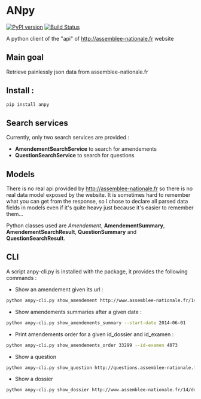 # ANpy
[![PyPI version](https://badge.fury.io/py/anpy.svg)](https://badge.fury.io/py/anpy)
[![Build Status](https://travis-ci.org/regardscitoyens/anpy.svg)](https://travis-ci.org/regardscitoyens/anpy)

A python client of the "api" of http://assemblee-nationale.fr website


## Main goal
Retrieve painlessly json data from assemblee-nationale.fr

## Install :
```bash
pip install anpy
```

## Search services
Currently, only two search services are provided :
 * **AmendementSearchService** to search for amendements
 * **QuestionSearchService** to search for questions

## Models
There is no real api provided by http://assemblee-nationale.fr so there is no real data model exposed by the website.
It is sometimes hard to remember what you can get from the response, so I chose to declare all parsed data fields in models even if it's quite heavy just because it's easier to remember them...

Python classes used are *Amendement*, **AmendementSummary**, **AmendementSearchResult**, **QuestionSummary** and **QuestionSearchResult**.


## CLI
A script anpy-cli.py is installed with the package, it provides the following commands :

* Show an amendement given its url :
```bash
python anpy-cli.py show_amendement http://www.assemblee-nationale.fr/14/amendements/1847/CION-DVP/CD266.asp
```

* Show amendements summaries after a given date :
```bash
python anpy-cli.py show_amendements_summary --start-date 2014-06-01
```

* Print amendements order for a given id_dossier and id_examen :
```bash
python anpy-cli.py show_amendements_order 33299 --id-examen 4073
```

* Show a question
```bash
python anpy-cli.py show_question http://questions.assemblee-nationale.fr/q14/14-73499QE.htm
```

* Show a dossier
```bash
python anpy-cli.py show_dossier http://www.assemblee-nationale.fr/14/dossiers/sante.asp
```